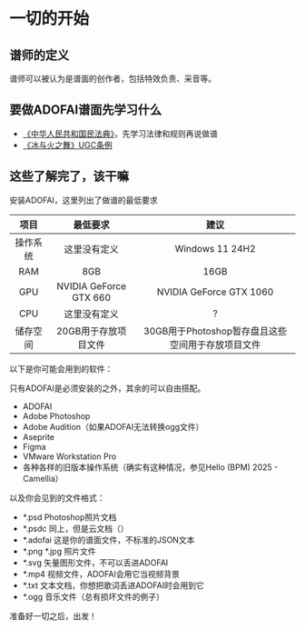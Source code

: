 # 一切的开始

## 谱师的定义

谱师可以被认为是谱面的创作者，包括特效负责、采音等。

## 要做ADOFAI谱面先学习什么

* [《中华人民共和国民法典》](http://legal.people.com.cn/n1/2020/0602/c42510-31731656.html)，先学习法律和规则再说做谱
* [《冰与火之舞》UGC条例](https://7thbeat.notion.site/User-Generated-Content-Rules-ec257677b4c8457597f23f1f6a90542e?pvs=24)

## 这些了解完了，该干嘛

安装ADOFAI，这里列出了做谱的最低要求

| 项目 | 最低要求 | 建议 |
| :--------: | :--------: | :--------: |
| 操作系统 | 这里没有定义 | Windows 11 24H2 |
| RAM | 8GB | 16GB |
| GPU | NVIDIA GeForce GTX 660 | NVIDIA GeForce GTX 1060 |
| CPU | 这里没有定义 | ? |
| 储存空间 | 20GB用于存放项目文件 | 30GB用于Photoshop暂存盘且这些空间用于存放项目文件 |

以下是你可能会用到的软件：

只有ADOFAI是必须安装的之外，其余的可以自由搭配。

* ADOFAI
* Adobe Photoshop
* Adobe Audition（如果ADOFAI无法转换ogg文件）
* Aseprite
* Figma
* VMware Workstation Pro
* 各种各样的旧版本操作系统（确实有这种情况，参见Hello (BPM) 2025 - Camellia）

以及你会见到的文件格式：

* *.psd Photoshop照片文档
* *.psdc 同上，但是云文档（）
* *.adofai 这是你的谱面文件，不标准的JSON文本
* *.png *.jpg 照片文件
* *.svg 矢量图形文件，不可以丢进ADOFAI
* *.mp4 视频文件，ADOFAI会用它当视频背景
* *.txt 文本文档，你想把歌词丢进ADOFAI时会用到它
* *.ogg 音乐文件（总有损坏文件的例子）

准备好一切之后，出发！